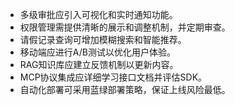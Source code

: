 - 多级审批应引入可视化和实时通知功能。
- 权限管理需提供清晰的展示和调整机制，并定期审查。
- 请假记录查询可增加模糊搜索和智能推荐。
- 移动端应进行A/B测试以优化用户体验。
- RAG知识库应建立反馈机制以更新内容。
- MCP协议集成应详细学习接口文档并评估SDK。
- 自动化部署可采用蓝绿部署策略，保证上线风险最低。
